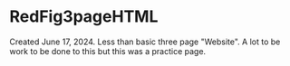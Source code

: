 # RedFig3pageHTML
Created June 17, 2024. Less than basic three page "Website". A lot to be work to be done to this but this was a practice page.  
